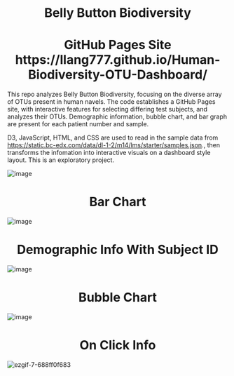 <h1 align="center"> Belly Button Biodiversity </h1>
<h1 align="center"> GitHub Pages Site https://llang777.github.io/Human-Biodiversity-OTU-Dashboard/ </h1>

 This repo analyzes Belly Button Biodiversity, focusing on the diverse array of OTUs present in human navels.
 The code establishes a GitHub Pages site, with interactive features for selecting differing test subjects, and
 analyzes their OTUs. Demographic information, bubble chart, and bar graph are present for each patient number and sample.

  D3, JavaScript, HTML, and CSS are used to read in the sample data from https://static.bc-edx.com/data/dl-1-2/m14/lms/starter/samples.json., then
  transforms the infomation into interactive visuals on a dashboard style layout. This is an exploratory project.
  
![image](https://github.com/llang777/belly-button-challenge2/assets/146140759/31f8a211-b5b8-455d-aad7-852faf24d15d)


<h1 align="center"> Bar Chart </h1>

![image](https://github.com/llang777/belly-button-challenge2/assets/146140759/d6641a84-1114-4a44-bb5a-0aaf0dba9981)

<h1 align="center"> Demographic Info With Subject ID </h1>

![image](https://github.com/llang777/belly-button-challenge2/assets/146140759/51adf9d6-0a4a-48a5-8791-e1f75c832c3c)

<h1 align="center"> Bubble Chart </h1>

![image](https://github.com/llang777/belly-button-challenge2/assets/146140759/fc26aaab-eb3e-40bd-adf7-2297da6bd96c)

<h1 align="center"> On Click Info </h1>

![ezgif-7-688ff0f683](https://github.com/llang777/belly-button-challenge2/assets/146140759/2ed64052-1440-4522-8e5e-3f065ce5545a)

